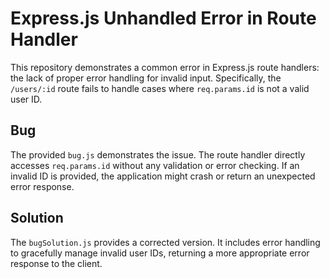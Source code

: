 # Express.js Unhandled Error in Route Handler

This repository demonstrates a common error in Express.js route handlers: the lack of proper error handling for invalid input.  Specifically, the `/users/:id` route fails to handle cases where `req.params.id` is not a valid user ID.

## Bug
The provided `bug.js` demonstrates the issue.  The route handler directly accesses `req.params.id` without any validation or error checking. If an invalid ID is provided, the application might crash or return an unexpected error response.

## Solution
The `bugSolution.js` provides a corrected version. It includes error handling to gracefully manage invalid user IDs, returning a more appropriate error response to the client.